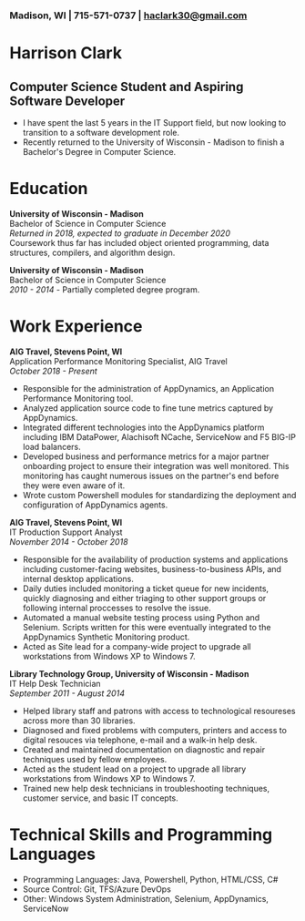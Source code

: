 ### Madison, WI | 715-571-0737 | haclark30@gmail.com
# Harrison Clark
## Computer Science Student and Aspiring Software Developer
- I have spent the last 5 years in the IT Support field, but now looking to transition to a software development role.
- Recently returned to the University of Wisconsin - Madison to finish a Bachelor's Degree in Computer Science.

# Education
**University of Wisconsin - Madison**  
Bachelor of Science in Computer Science  
*Returned in 2018, expected to graduate in December 2020*  
Coursework thus far has included object oriented programming, data structures, compilers, and algorithm design.

**University of Wisconsin - Madison**  
Bachelor of Science in Computer Science   
*2010 - 2014* - Partially completed degree program.

# Work Experience

**AIG Travel, Stevens Point, WI**  
Application Performance Monitoring Specialist, AIG Travel  
*October 2018 - Present*
- Responsible for the administration of AppDynamics, an Application Performance Monitoring tool.
- Analyzed application source code to fine tune metrics captured by AppDynamics.
- Integrated different technologies into the AppDynamics platform including IBM DataPower, Alachisoft NCache, ServiceNow and F5 BIG-IP load balancers.
- Developed business and performance metrics for a major partner onboarding project to ensure their integration was well monitored. This monitoring has caught numerous issues on the partner's end before they were even aware of it.
- Wrote custom Powershell modules for standardizing the deployment and configuration of AppDynamics agents.

**AIG Travel, Stevens Point, WI**  
IT Production Support Analyst  
*November 2014 - October 2018*

- Responsible for the availability of production systems and applications including customer-facing websites, business-to-business APIs, and internal desktop applications.
- Daily duties included monitoring a ticket queue for new incidents, quickly diagnosing and either triaging to other support groups or following internal proccesses to resolve the issue.
- Automated a manual website testing process using Python and Selenium. Scripts written for this were eventually integrated to the AppDynamics Synthetic Monitoring product.
- Acted as Site lead for a company-wide project to upgrade all workstations from Windows XP to Windows 7.

**Library Technology Group, University of Wisconsin - Madison**  
IT Help Desk Technician  
*September 2011 - August 2014*
- Helped library staff and patrons with access to technological resoureses across more than 30 libraries.
- Diagnosed and fixed problems with computers, printers and access to digital resouces via telephone, e-mail and a walk-in help desk.
- Created and maintained documentation on diagnostic and repair techniques used by fellow employees.
- Acted as the student lead on a project to upgrade all library workstations from Windows XP to Windows 7.
- Trained new help desk technicians in troubleshooting techniques, customer service, and basic IT concepts.

# Technical Skills and Programming Languages
- Programming Languages: Java, Powershell, Python, HTML/CSS, C#
- Source Control: Git, TFS/Azure DevOps
- Other: Windows System Administration, Selenium, AppDynamics, ServiceNow